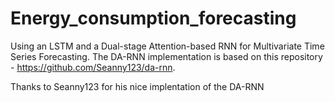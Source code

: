 # Energy_consumption_forecasting

Using an LSTM and a Dual-stage Attention-based RNN for Multivariate Time Series Forecasting. The DA-RNN implementation is based on this repository - https://github.com/Seanny123/da-rnn.

Thanks to Seanny123 for his nice implentation of the DA-RNN 